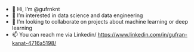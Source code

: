 - 👋 Hi, I’m @gufrnknt
- 👀 I’m interested in data science and data engineering
- 💞️ I’m looking to collaborate on projects about machine learning or deep learning
- 📫 You can reach me via Linkedin/ https://www.linkedin.com/in/gufran-kanat-4716a5198/

<!---
gufrnknt/gufrnknt is a ✨ special ✨ repository because its `README.md` (this file) appears on your GitHub profile.
You can click the Preview link to take a look at your changes.
--->
